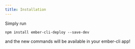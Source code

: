 ```yaml
---
title: Installation
---
```


Simply run

```
npm install ember-cli-deploy --save-dev
```

and the new commands will be available in your ember-cli app!
